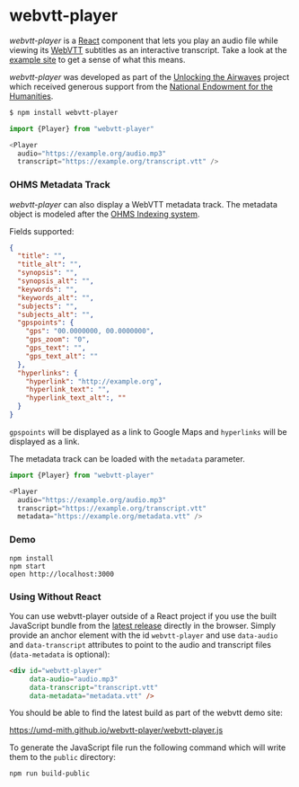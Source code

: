 # webvtt-player

*webvtt-player* is a [React] component that lets you play an audio file while
viewing its [WebVTT] subtitles as an interactive transcript. Take a look at the
[example site] to get a sense of what this means.

*webvtt-player* was developed as part of the [Unlocking the Airwaves] project
which received generous support from the [National Endowment for the
Humanities].

```bash
$ npm install webvtt-player
```

```javascript
import {Player} from "webvtt-player"

<Player
  audio="https://example.org/audio.mp3"
  transcript="https://example.org/transcript.vtt" />
```

### OHMS Metadata Track

*webvtt-player* can also display a WebVTT metadata track. The metadata object is modeled
after the [OHMS Indexing system](http://ohda.matrix.msu.edu/2014/11/indexing-interviews-in-ohms/).

Fields supported:

```json
{
  "title": "",
  "title_alt": "",
  "synopsis": "",
  "synopsis_alt": "",
  "keywords": "",
  "keywords_alt": "",
  "subjects": "",
  "subjects_alt": "",
  "gpspoints": {
    "gps": "00.0000000, 00.0000000",
    "gps_zoom": "0",
    "gps_text": "",
    "gps_text_alt": ""
  },
  "hyperlinks": {
    "hyperlink": "http://example.org",
    "hyperlink_text": "",
    "hyperlink_text_alt":, ""
  }
}
```

`gpspoints` will be displayed as a link to Google Maps and `hyperlinks` will be displayed as a link.

The metadata track can be loaded with the `metadata` parameter.

```javascript
import {Player} from "webvtt-player"

<Player
  audio="https://example.org/audio.mp3"
  transcript="https://example.org/transcript.vtt"
  metadata="https://example.org/metadata.vtt" />
```

### Demo

    npm install
    npm start
    open http://localhost:3000

[WEBVTT]: https://en.wikipedia.org/wiki/WebVTT
[JavaScript API]: https://developer.mozilla.org/en-US/docs/Web/API/WebVTT_API
[React]: https://reactjs.org/
[example site]: https://umd-mith.github.io/webvtt-player
[Unlocking the Airwaves]: https://mith.umd.edu/research/unlocking-the-airwaves/
[National Endowment for the Humanities]: https://www.neh.gov/

### Using Without React

You can use webvtt-player outside of a React project if you use the built
JavaScript bundle from the [latest release](https://github.com/umd-mith/webvtt-player/releases) directly in the browser. Simply
provide an anchor element with the id `webvtt-player` and use `data-audio` and
`data-transcript` attributes to point to the audio and transcript files (`data-metadata` is optional):

```html
<div id="webvtt-player"
     data-audio="audio.mp3"
     data-transcript="transcript.vtt"
     data-metadata="metadata.vtt" />
```

You should be able to find the latest build as part of the webvtt demo site:

https://umd-mith.github.io/webvtt-player/webvtt-player.js

To generate the JavaScript file run the following command which will write them
to the `public` directory:

    npm run build-public
